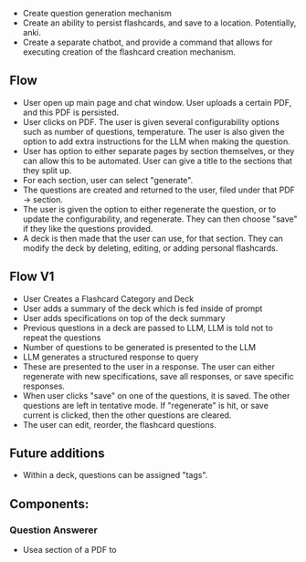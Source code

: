 - Create question generation mechanism
- Create an ability to persist flashcards, and save to a location. Potentially, anki. 
- Create a separate chatbot, and provide a command that allows for executing creation of the flashcard creation mechanism. 

## Flow
- User open up main page and chat window. User uploads a certain PDF, and this PDF is persisted. 
- User clicks on PDF. The user is given several configurability options such as number of questions, temperature. The user is also given the option to add extra instructions for the LLM when making the question. 
- User has option to either separate pages by section themselves, or they can allow this to be automated. User can give a title to the sections that they split up. 
- For each section, user can select "generate". 
- The questions are created and returned to the user, filed under that PDF -> section. 
- The user is given the option to either regenerate the question, or to update the configurability, and regenerate. They can then choose "save" if they like the questions provided. 
- A deck is then made that the user can use, for that section. They can modify the deck by deleting, editing, or adding personal flashcards. 

## Flow V1
- User Creates a Flashcard Category and Deck
- User adds a summary of the deck which is fed inside of prompt
- User adds specifications on top of the deck summary 
- Previous questions in a deck are passed to LLM, LLM is told not to repeat the questions
- Number of questions to be generated is presented to the LLM 
- LLM generates a structured response to query
- These are presented to the user in a response. The user can either regenerate with new specifications, save all responses, or save specific responses. 
- When user clicks "save" on one of the questions, it is saved. The other questions are left in tentative mode. If "regenerate" is hit, or save current is clicked, then the other questions are cleared. 
- The user can edit, reorder, the flashcard questions. 

## Future additions
- Within a deck, questions can be assigned "tags". 

## Components:
### Question Answerer
- Usea section of a PDF to 